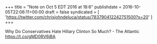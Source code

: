 +++
title = "Note on Oct 5 EDT 2016 at 18:6"
publishdate = 2016-10-05T22:06:11+00:00
draft = false
syndicated = [ 'https://twitter.com/chrisjohndeluca/status/783790412242751500?s=20' ]
+++

Why Do Conservatives Hate Hillary Clinton So Much? - The Atlantic https://t.co/gMD0RV6jBA
